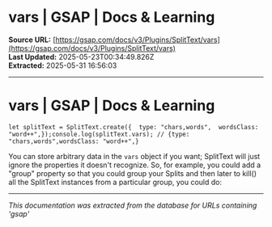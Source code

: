 # vars | GSAP | Docs & Learning

**Source URL:** [https://gsap.com/docs/v3/Plugins/SplitText/vars](https://gsap.com/docs/v3/Plugins/SplitText/vars)  
**Last Updated:** 2025-05-23T00:34:49.826Z  
**Extracted:** 2025-05-31 16:56:03

---

# vars | GSAP | Docs & Learning

```
let splitText = SplitText.create({  type: "chars,words",  wordsClass: "word++",});console.log(splitText.vars); // {type: "chars,words",wordsClass: "word++",}
```

You can store arbitrary data in the `vars` object if you want; SplitText will just ignore the properties it doesn't recognize. So, for example, you could add a "group" property so that you could group your Splits and then later to kill() all the SplitText instances from a particular group, you could do:

---

*This documentation was extracted from the database for URLs containing 'gsap'*
